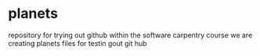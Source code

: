 # planets
repository for trying out github within the software carpentry course
we are creating planets files for testin gout git hub
